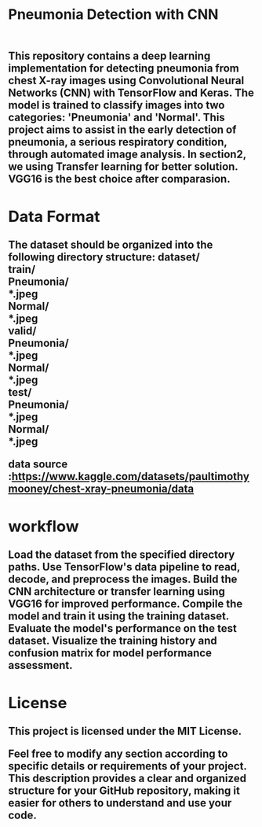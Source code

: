 <h1>Pneumonia Detection with CNN </h1>
<h2><Overview</h2><br>
This repository contains a deep learning implementation for detecting pneumonia from chest X-ray images using Convolutional Neural Networks (CNN) with TensorFlow and Keras. The model is trained to classify images into two categories: 'Pneumonia' and 'Normal'. This project aims to assist in the early detection of pneumonia, a serious respiratory condition, through automated image analysis.
In section2, we using Transfer learning for better solution. VGG16 is the best choice after comparasion.
  
<h2>Data Format</h2>
The dataset should be organized into the following directory structure:
dataset/<br>
    train/<br>
        Pneumonia/<br>
            *.jpeg<br>
        Normal/<br>
            *.jpeg<br>
    valid/<br>
        Pneumonia/<br>
            *.jpeg<br>
        Normal/<br>
            *.jpeg<br>
    test/<br>
        Pneumonia/<br>
            *.jpeg<br>
        Normal/<br>
            *.jpeg<br>

data source :https://www.kaggle.com/datasets/paultimothymooney/chest-xray-pneumonia/data

<h2>workflow</h2>
Load the dataset from the specified directory paths.
Use TensorFlow's data pipeline to read, decode, and preprocess the images.
Build the CNN architecture or transfer learning using VGG16 for improved performance.
Compile the model and train it using the training dataset.
Evaluate the model's performance on the test dataset.
Visualize the training history and confusion matrix for model performance assessment.

<h2>License</h2>
This project is licensed under the MIT License.

Feel free to modify any section according to specific details or requirements of your project. This description provides a clear and organized structure for your GitHub repository, making it easier for others to understand and use your code.
